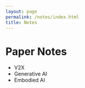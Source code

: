 ```yaml
---
layout: page
permalink: /notes/index.html
title: Notes
---
```


# Paper Notes

- V2X
- Generative AI
- Embodied AI

<br>
